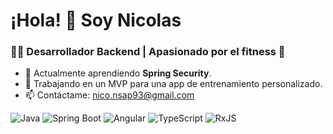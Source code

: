 # ¡Hola! 👋 Soy Nicolas 
### 👨‍💻 Desarrollador Backend | Apasionado por el fitness 💪
- 🌱 Actualmente aprendiendo **Spring Security**.
- 🚀 Trabajando en un MVP para una app de entrenamiento personalizado.
- 📫 Contáctame: nico.nsap93@gmail.com

![Java](https://img.shields.io/badge/Java-ED8B00?style=for-the-badge&logo=java&logoColor=white)
![Spring Boot](https://img.shields.io/badge/Spring_Boot-6DB33F?style=for-the-badge&logo=spring&logoColor=white)
![Angular](https://img.shields.io/badge/Angular-DD0031?style=for-the-badge&logo=angular&logoColor=white)
![TypeScript](https://img.shields.io/badge/TypeScript-007ACC?style=for-the-badge&logo=typescript&logoColor=white)
![RxJS](https://img.shields.io/badge/RxJS-B7178C?style=for-the-badge&logo=reactivex&logoColor=white)
<!---
NicolasNsap/NicolasNsap is a ✨ special ✨ repository because its `README.md` (this file) appears on your GitHub profile.
You can click the Preview link to take a look at your changes.
--->
